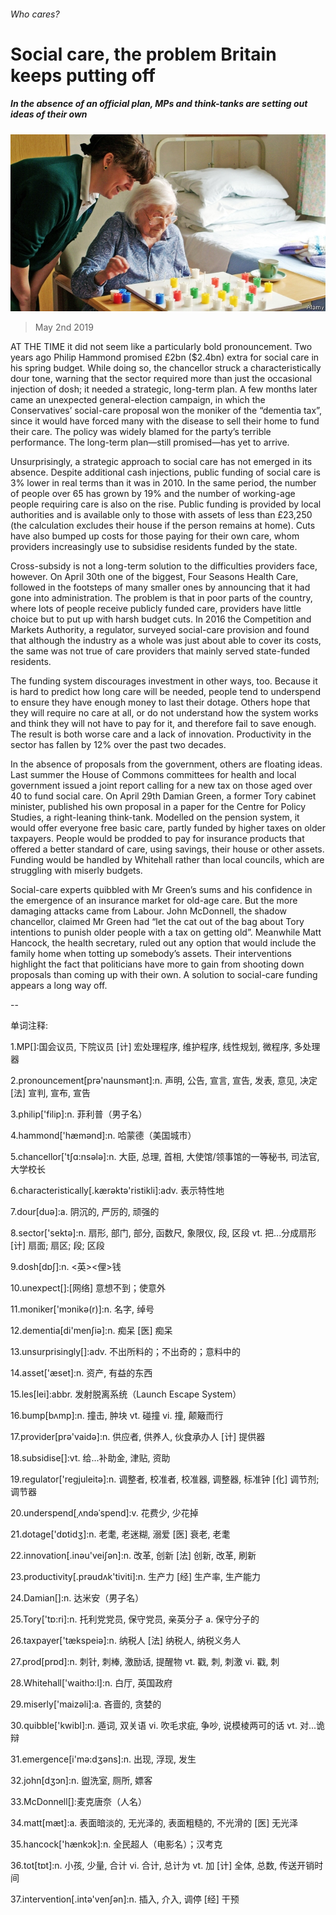 ###### Who cares?

# Social care, the problem Britain keeps putting off 

##### In the absence of an official plan, MPs and think-tanks are setting out ideas of their own 

![image](images/20190504_BRP001_0.jpg) 

> May 2nd 2019 

AT THE TIME it did not seem like a particularly bold pronouncement. Two years ago Philip Hammond promised £2bn ($2.4bn) extra for social care in his spring budget. While doing so, the chancellor struck a characteristically dour tone, warning that the sector required more than just the occasional injection of dosh; it needed a strategic, long-term plan. A few months later came an unexpected general-election campaign, in which the Conservatives’ social-care proposal won the moniker of the “dementia tax”, since it would have forced many with the disease to sell their home to fund their care. The policy was widely blamed for the party’s terrible performance. The long-term plan—still promised—has yet to arrive. 

Unsurprisingly, a strategic approach to social care has not emerged in its absence. Despite additional cash injections, public funding of social care is 3% lower in real terms than it was in 2010. In the same period, the number of people over 65 has grown by 19% and the number of working-age people requiring care is also on the rise. Public funding is provided by local authorities and is available only to those with assets of less than £23,250 (the calculation excludes their house if the person remains at home). Cuts have also bumped up costs for those paying for their own care, whom providers increasingly use to subsidise residents funded by the state. 

Cross-subsidy is not a long-term solution to the difficulties providers face, however. On April 30th one of the biggest, Four Seasons Health Care, followed in the footsteps of many smaller ones by announcing that it had gone into administration. The problem is that in poor parts of the country, where lots of people receive publicly funded care, providers have little choice but to put up with harsh budget cuts. In 2016 the Competition and Markets Authority, a regulator, surveyed social-care provision and found that although the industry as a whole was just about able to cover its costs, the same was not true of care providers that mainly served state-funded residents. 

The funding system discourages investment in other ways, too. Because it is hard to predict how long care will be needed, people tend to underspend to ensure they have enough money to last their dotage. Others hope that they will require no care at all, or do not understand how the system works and think they will not have to pay for it, and therefore fail to save enough. The result is both worse care and a lack of innovation. Productivity in the sector has fallen by 12% over the past two decades. 

In the absence of proposals from the government, others are floating ideas. Last summer the House of Commons committees for health and local government issued a joint report calling for a new tax on those aged over 40 to fund social care. On April 29th Damian Green, a former Tory cabinet minister, published his own proposal in a paper for the Centre for Policy Studies, a right-leaning think-tank. Modelled on the pension system, it would offer everyone free basic care, partly funded by higher taxes on older taxpayers. People would be prodded to pay for insurance products that offered a better standard of care, using savings, their house or other assets. Funding would be handled by Whitehall rather than local councils, which are struggling with miserly budgets. 

Social-care experts quibbled with Mr Green’s sums and his confidence in the emergence of an insurance market for old-age care. But the more damaging attacks came from Labour. John McDonnell, the shadow chancellor, claimed Mr Green had “let the cat out of the bag about Tory intentions to punish older people with a tax on getting old”. Meanwhile Matt Hancock, the health secretary, ruled out any option that would include the family home when totting up somebody’s assets. Their interventions highlight the fact that politicians have more to gain from shooting down proposals than coming up with their own. A solution to social-care funding appears a long way off. 

-- 

 单词注释:

1.MP[]:国会议员, 下院议员 [计] 宏处理程序, 维护程序, 线性规划, 微程序, 多处理器 

2.pronouncement[prә'naunsmәnt]:n. 声明, 公告, 宣言, 宣告, 发表, 意见, 决定 [法] 宣判, 宣布, 宣告 

3.philip['filip]:n. 菲利普（男子名） 

4.hammond['hæmәnd]:n. 哈蒙德（美国城市） 

5.chancellor['tʃɑ:nsәlә]:n. 大臣, 总理, 首相, 大使馆/领事馆的一等秘书, 司法官, 大学校长 

6.characteristically[.kærәktә'ristikli]:adv. 表示特性地 

7.dour[duә]:a. 阴沉的, 严厉的, 顽强的 

8.sector['sektә]:n. 扇形, 部门, 部分, 函数尺, 象限仪, 段, 区段 vt. 把...分成扇形 [计] 扇面; 扇区; 段; 区段 

9.dosh[dɒʃ]:n. <英><俚>钱 

10.unexpect[]:[网络] 意想不到；使意外 

11.moniker['mɔnikә(r)]:n. 名字, 绰号 

12.dementia[di'menʃiә]:n. 痴呆 [医] 痴呆 

13.unsurprisingly[]:adv. 不出所料的；不出奇的；意料中的 

14.asset['æset]:n. 资产, 有益的东西 

15.les[lei]:abbr. 发射脱离系统（Launch Escape System） 

16.bump[bʌmp]:n. 撞击, 肿块 vt. 碰撞 vi. 撞, 颠簸而行 

17.provider[prә'vaidә]:n. 供应者, 供养人, 伙食承办人 [计] 提供器 

18.subsidise[]:vt. 给...补助金, 津贴, 资助 

19.regulator['regjuleitә]:n. 调整者, 校准者, 校准器, 调整器, 标准钟 [化] 调节剂; 调节器 

20.underspend[ˌʌndəˈspend]:v. 花费少, 少花掉 

21.dotage['dɒtidʒ]:n. 老耄, 老迷糊, 溺爱 [医] 衰老, 老耄 

22.innovation[.inәu'veiʃәn]:n. 改革, 创新 [法] 创新, 改革, 刷新 

23.productivity[.prәudʌk'tiviti]:n. 生产力 [经] 生产率, 生产能力 

24.Damian[]:n. 达米安（男子名） 

25.Tory['tɒ:ri]:n. 托利党党员, 保守党员, 亲英分子 a. 保守分子的 

26.taxpayer['tækspeiә]:n. 纳税人 [法] 纳税人, 纳税义务人 

27.prod[prɒd]:n. 刺针, 刺棒, 激励话, 提醒物 vt. 戳, 刺, 刺激 vi. 戳, 刺 

28.Whitehall['waithɔ:l]:n. 白厅, 英国政府 

29.miserly['maizәli]:a. 吝啬的, 贪婪的 

30.quibble['kwibl]:n. 遁词, 双关语 vi. 吹毛求疵, 争吵, 说模棱两可的话 vt. 对...诡辩 

31.emergence[i'mә:dʒәns]:n. 出现, 浮现, 发生 

32.john[dʒɔn]:n. 盥洗室, 厕所, 嫖客 

33.McDonnell[]:麦克唐奈（人名） 

34.matt[mæt]:a. 表面暗淡的, 无光泽的, 表面粗糙的, 不光滑的 [医] 无光泽 

35.hancock['hænkɔk]:n. 全民超人（电影名）；汉考克 

36.tot[tɒt]:n. 小孩, 少量, 合计 vi. 合计, 总计为 vt. 加 [计] 全体, 总数, 传送开销时间 

37.intervention[.intә'venʃәn]:n. 插入, 介入, 调停 [经] 干预 

